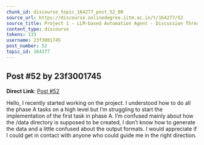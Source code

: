 ```yaml
---
chunk_id: discourse_topic_164277_post_52_00
source_url: https://discourse.onlinedegree.iitm.ac.in/t/164277/52
source_title: Project 1 - LLM-based Automation Agent - Discussion Thread [TDS Jan 2025]
content_type: discourse
tokens: 133
username: 23f3001745
post_number: 52
topic_id: 164277
---
```


## Post #52 by 23f3001745

**Direct Link**: [Post #52](https://discourse.onlinedegree.iitm.ac.in/t/164277/52)

Hello, I recently started working on the project. I understood how to do all the phase A tasks on a high level but I’m struggling to start the implementation of the first task in phase A. I’m confused mainly about how the /data directory is supposed to be created, I don’t know how to generate the data and a little confused about the output formats. I would appreciate if I could get in contact with anyone who could guide me in the right direction.
